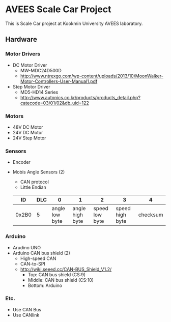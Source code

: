 # AVEES Scale Car Project
This is Scale Car project at Kookmin University AVEES laboratory.
## Hardware
### Motor Drivers
- DC Motor Driver
  - MW-MDC24D500D
  - <http://www.ntrexgo.com/wp-content/uploads/2013/10/MoonWalker-Motor-Controllers-User-Manual1.pdf>
- Step Motor Driver
  - MD5-HD14 Series
  - <http://www.autonics.co.kr/products/products_detail.php?catecode=03/01/02&db_uid=122>
### Motors
- 48V DC Motor
- 24V DC Motor
- 24V Step Motor
### Sensors
- Encoder
- Mobis Angle Sensors (2)
  - CAN protocol
  - Little Endian


  |ID|DLC|0|1|2|3|4|
  |--|---|-|-|-|-|-|
  |0x2B0|5|angle low byte|angle high byte|speed low byte|speed high byte|checksum|

### Arduino
- Arudino UNO
- Arduino CAN bus shield (2)
  - High-speed CAN
  - CAN-to-SPI
  - <http://wiki.seeed.cc/CAN-BUS_Shield_V1.2/> </br>
    - Top: CAN bus shield (CS:9)</br>
    - Middle: CAN bus shield (CS:10) </br>
    - Bottom: Arduino

### Etc.
- Use CAN Bus
- Use CANlink
